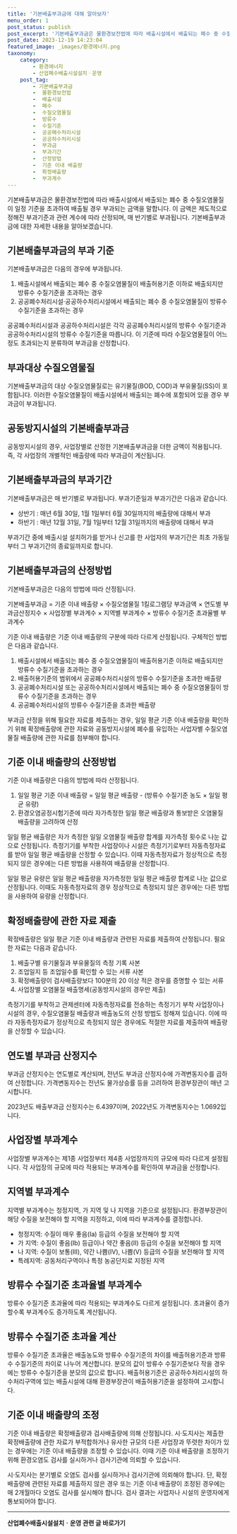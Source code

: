 ```yaml
---
title: '기본배출부과금에 대해 알아보자'
menu_order: 1
post_status: publish
post_excerpt: '기본배출부과금은 물환경보전법에 따라 배출시설에서 배출되는 폐수 중 수질오염물질이 일정 기준을 초과하여 배출될 경우 부과되는 금액을 말합니다. 이 금액은 제도적으로 정해진 부과기준과 관련 계수에 따라 산정되며, 매 반기별로 부과됩니다. 기본배출부과금에 대한 자세한 내용을 알아보겠습니다.'
post_date: 2023-12-19 14:23:04
featured_image: _images/환경에너지.png
taxonomy:
    category:
        - 환경에너지
        - 산업폐수배출시설설치ㆍ운영
    post_tag:
        - 기본배출부과금
        -  물환경보전법
        -  배출시설
        -  폐수
        -  수질오염물질
        -  방류수
        -  수질기준
        -  공공폐수처리시설
        -  공공하수처리시설
        -  부과금
        -  부과기간
        -  산정방법
        -  기준 이내 배출량
        -  확정배출량
        -  부과계수
---
```



기본배출부과금은 물환경보전법에 따라 배출시설에서 배출되는 폐수 중 수질오염물질이 일정 기준을 초과하여 배출될 경우 부과되는 금액을 말합니다. 이 금액은 제도적으로 정해진 부과기준과 관련 계수에 따라 산정되며, 매 반기별로 부과됩니다. 기본배출부과금에 대한 자세한 내용을 알아보겠습니다.

## 기본배출부과금의 부과 기준

기본배출부과금은 다음의 경우에 부과됩니다.

1. 배출시설에서 배출되는 폐수 중 수질오염물질이 배출허용기준 이하로 배출되지만 방류수 수질기준을 초과하는 경우
2. 공공폐수처리시설·공공하수처리시설에서 배출되는 폐수 중 수질오염물질이 방류수 수질기준을 초과하는 경우

공공폐수처리시설과 공공하수처리시설은 각각 공공폐수처리시설의 방류수 수질기준과 공공하수처리시설의 방류수 수질기준을 따릅니다. 이 기준에 따라 수질오염물질이 어느정도 초과되는지 분류하여 부과금을 산정합니다.

## 부과대상 수질오염물질

기본배출부과금의 대상 수질오염물질로는 유기물질(BOD, COD)과 부유물질(SS)이 포함됩니다. 이러한 수질오염물질이 배출시설에서 배출되는 폐수에 포함되어 있을 경우 부과금이 부과됩니다. 

## 공동방지시설의 기본배출부과금

공동방지시설의 경우, 사업장별로 산정한 기본배출부과금을 더한 금액이 적용됩니다. 즉, 각 사업장의 개별적인 배출량에 따라 부과금이 계산됩니다.

## 기본배출부과금의 부과기간

기본배출부과금은 매 반기별로 부과됩니다. 부과기준일과 부과기간은 다음과 같습니다.

- 상반기 : 매년 6월 30일, 1월 1일부터 6월 30일까지의 배출량에 대해서 부과
- 하반기 : 매년 12월 31일, 7월 1일부터 12월 31일까지의 배출량에 대해서 부과

부과기간 중에 배출시설 설치허가를 받거나 신고를 한 사업자의 부과기간은 최초 가동일부터 그 부과기간의 종료일까지로 합니다.

## 기본배출부과금의 산정방법

기본배출부과금은 다음의 방법에 따라 산정됩니다.

기본배출부과금 = 기준 이내 배출량 × 수질오염물질 1킬로그램당 부과금액 × 연도별 부과금산정지수 × 사업장별 부과계수 × 지역별 부과계수 × 방류수 수질기준 초과율별 부과계수

기준 이내 배출량은 기준 이내 배출량의 구분에 따라 다르게 산정됩니다. 구체적인 방법은 다음과 같습니다.

1. 배출시설에서 배출되는 폐수 중 수질오염물질이 배출허용기준 이하로 배출되지만 방류수 수질기준을 초과하는 경우
2. 배출허용기준의 범위에서 공공폐수처리시설의 방류수 수질기준을 초과한 배출량
3. 공공폐수처리시설 또는 공공하수처리시설에서 배출되는 폐수 중 수질오염물질이 방류수 수질기준을 초과하는 경우
4. 공공폐수처리시설의 방류수 수질기준을 초과한 배출량

부과금 산정을 위해 필요한 자료를 제출하는 경우, 일일 평균 기준 이내 배출량을 확인하기 위해 확정배출량에 관한 자료와 공동방지시설에 폐수를 유입하는 사업자별 수질오염물질 배출량에 관한 자료를 첨부해야 합니다.

## 기준 이내 배출량의 산정방법

기준 이내 배출량은 다음의 방법에 따라 산정됩니다.

1. 일일 평균 기준 이내 배출량 = 일일 평균 배출량 - (방류수 수질기준 농도 × 일일 평균 유량)
2. 환경오염공정시험기준에 따라 자가측정한 일일 평균 배출량과 통보받은 오염물질 배출량을 고려하여 산정

일일 평균 배출량은 자가 측정한 일일 오염물질 배출량 합계를 자가측정 횟수로 나눈 값으로 산정됩니다. 측정기기를 부착한 사업장이나 시설은 측정기기로부터 자동측정자료를 받아 일일 평균 배출량을 산정할 수 있습니다. 이때 자동측정자료가 정상적으로 측정되지 않은 경우에는 다른 방법을 사용하여 배출량을 산정합니다.

일일 평균 유량은 일일 평균 배출량을 자가측정한 일일 평균 배출량 합계로 나눈 값으로 산정됩니다. 이때도 자동측정자료의 경우 정상적으로 측정되지 않은 경우에는 다른 방법을 사용하여 유량을 산정합니다.

## 확정배출량에 관한 자료 제출

확정배출량은 일일 평균 기준 이내 배출량과 관련된 자료를 제출하여 산정됩니다. 필요한 자료는 다음과 같습니다.

1. 배출구별 유기물질과 부유물질의 측정 기록 사본
2. 조업일지 등 조업일수를 확인할 수 있는 서류 사본
3. 확정배출량이 검사배출량보다 100분의 20 이상 적은 경우를 증명할 수 있는 서류
4. 사업장별 오염물질 배출명세(공동방지시설의 경우만 제출)

측정기기를 부착하고 관제센터에 자동측정자료를 전송하는 측정기기 부착 사업장이나 시설의 경우, 수질오염물질 배출량과 배출농도의 산정 방법도 정해져 있습니다. 이에 따라 자동측정자료가 정상적으로 측정되지 않은 경우에도 적절한 자료를 제출하여 배출량을 산정할 수 있습니다.

## 연도별 부과금 산정지수

부과금 산정지수는 연도별로 계산되며, 전년도 부과금 산정지수에 가격변동지수를 곱하여 산정합니다. 가격변동지수는 전년도 물가상승률 등을 고려하여 환경부장관이 매년 고시합니다.

2023년도 배출부과금 산정지수는 6.4397이며, 2022년도 가격변동지수는 1.0692입니다.

## 사업장별 부과계수

사업장별 부과계수는 제1종 사업장부터 제4종 사업장까지의 규모에 따라 다르게 설정됩니다. 각 사업장의 규모에 따라 적용되는 부과계수를 확인하여 부과금을 산정합니다.

## 지역별 부과계수

지역별 부과계수는 청정지역, 가 지역 및 나 지역을 기준으로 설정됩니다. 환경부장관이 해당 수질을 보전해야 할 지역을 지정하고, 이에 따라 부과계수를 결정합니다.

- 청정지역: 수질이 매우 좋음(Ⅰa) 등급의 수질을 보전해야 할 지역
- 가 지역: 수질이 좋음(Ⅰb) 등급이나 약간 좋음(Ⅱ) 등급의 수질을 보전해야 할 지역
- 나 지역: 수질이 보통(Ⅲ), 약간 나쁨(Ⅳ), 나쁨(Ⅴ) 등급의 수질을 보전해야 할 지역
- 특례지역: 공동처리구역이나 특정 농공단지로 지정된 지역

## 방류수 수질기준 초과율별 부과계수

방류수 수질기준 초과율에 따라 적용되는 부과계수도 다르게 설정됩니다. 초과율이 증가할수록 부과계수도 증가하도록 계산됩니다.

## 방류수 수질기준 초과율 계산

방류수 수질기준 초과율은 배출농도와 방류수 수질기준의 차이를 배출허용기준과 방류수 수질기준의 차이로 나누어 계산합니다. 분모의 값이 방류수 수질기준보다 작을 경우에는 방류수 수질기준을 분모의 값으로 합니다. 배출허용기준은 공공하수처리시설의 하수처리구역에 있는 배출시설에 대해 환경부장관이 배출허용기준을 설정하여 고시합니다.

## 기준 이내 배출량의 조정

기준 이내 배출량은 확정배출량과 검사배출량에 의해 산정됩니다. 시·도지사는 제출한 확정배출량에 관한 자료가 부적합하거나 유사한 규모의 다른 사업장과 뚜렷한 차이가 있는 경우에는 기준 이내 배출량을 조정할 수 있습니다. 이때 기준 이내 배출량을 조정하기 위해 환경오염도 검사를 실시하거나 검사기관에 의뢰할 수 있습니다.

시·도지사는 분기별로 오염도 검사를 실시하거나 검사기관에 의뢰해야 합니다. 단, 확정배출량에 관련된 자료를 제출하지 않은 경우 또는 기준 이내 배출량이 조정된 경우에는 매 2개월마다 오염도 검사를 실시해야 합니다. 검사 결과는 사업자나 시설의 운영자에게 통보되어야 합니다.
<!-- wp:separator -->
<hr class="wp-block-separator has-alpha-channel-opacity"/>
<!-- /wp:separator -->

<!-- wp:group {"backgroundColor":"base","layout":{"type":"constrained"}} -->
<div class="wp-block-group has-base-background-color has-background"><!-- wp:paragraph {"align":"center","fontSize":"medium"} -->
<p class="has-text-align-center has-large-font-size"><strong>산업폐수배출시설설치ㆍ운영 관련 글 바로가기</strong></p>
<!-- /wp:paragraph -->


<!-- wp:latest-posts
{"categories":[{"id":35050,"count":19,"description":"","link":"https://uknowlaw.com/category/%ec%82%b0%ec%97%85%ed%8f%90%ec%88%98%eb%b0%b0%ec%b6%9c%ec%8b%9c%ec%84%a4%ec%84%a4%ec%b9%98%e3%86%8d%ec%9a%b4%ec%98%81/","name":"산업폐수배출시설설치ㆍ운영","slug":"산업폐수배출시설설치ㆍ운영","taxonomy":"category","parent":0,"meta":[],"_links":{"self":[{"href":"https://uknowlaw.com/wp-json/wp/v2/categories/35050"}],"collection":[{"href":"https://uknowlaw.com/wp-json/wp/v2/categories"}],"about":[{"href":"https://uknowlaw.com/wp-json/wp/v2/taxonomies/category"}],"wp:post_type":[{"href":"https://uknowlaw.com/wp-json/wp/v2/posts?categories=35050"}],"curies":[{"name":"wp","href":"https://api.w.org/{rel}","templated":true}]}}],"postsToShow":100,"excerptLength":28,"postLayout":"grid","columns":2,"featuredImageAlign":"left","featuredImageSizeSlug":"large","fontSize":"small"} /--></div>
<!-- /wp:group -->
